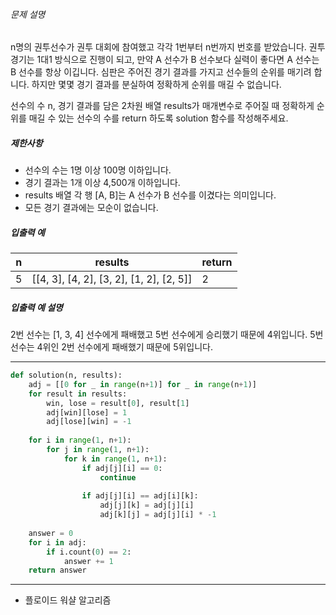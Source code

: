 ###### 문제 설명

n명의 권투선수가 권투 대회에 참여했고 각각 1번부터 n번까지 번호를 받았습니다. 권투 경기는 1대1 방식으로 진행이 되고, 만약 A 선수가 B 선수보다 실력이 좋다면 A 선수는 B 선수를 항상 이깁니다. 심판은 주어진 경기 결과를 가지고 선수들의 순위를 매기려 합니다. 하지만 몇몇 경기 결과를 분실하여 정확하게 순위를 매길 수 없습니다.

선수의 수 n, 경기 결과를 담은 2차원 배열 results가 매개변수로 주어질 때 정확하게 순위를 매길 수 있는 선수의 수를 return 하도록 solution 함수를 작성해주세요.

##### 제한사항

- 선수의 수는 1명 이상 100명 이하입니다.
- 경기 결과는 1개 이상 4,500개 이하입니다.
- results 배열 각 행 [A, B]는 A 선수가 B 선수를 이겼다는 의미입니다.
- 모든 경기 결과에는 모순이 없습니다.

##### 입출력 예

| n    | results                                  | return |
| ---- | ---------------------------------------- | ------ |
| 5    | [[4, 3], [4, 2], [3, 2], [1, 2], [2, 5]] | 2      |

##### 입출력 예 설명

2번 선수는 [1, 3, 4] 선수에게 패배했고 5번 선수에게 승리했기 때문에 4위입니다.
5번 선수는 4위인 2번 선수에게 패배했기 때문에 5위입니다.

---

```python
def solution(n, results):
    adj = [[0 for _ in range(n+1)] for _ in range(n+1)]
    for result in results:
        win, lose = result[0], result[1]
        adj[win][lose] = 1
        adj[lose][win] = -1
    
    for i in range(1, n+1):
        for j in range(1, n+1):
            for k in range(1, n+1):
                if adj[j][i] == 0:
                    continue
                    
                if adj[j][i] == adj[i][k]:
                    adj[j][k] = adj[j][i]
                    adj[k][j] = adj[j][i] * -1
                
    answer = 0
    for i in adj:
        if i.count(0) == 2:
            answer += 1
    return answer
```
---
- 플로이드 워샬 알고리즘 
